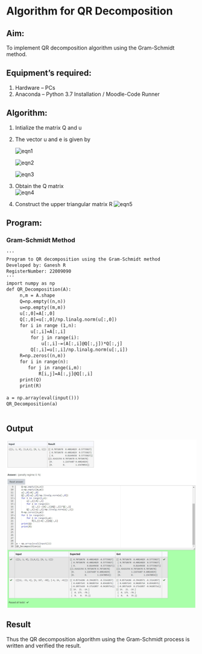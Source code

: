 # Algorithm for QR Decomposition
## Aim:
To implement QR decomposition algorithm using the Gram-Schmidt method.
## Equipment’s required:
1.	Hardware – PCs
2.	Anaconda – Python 3.7 Installation / Moodle-Code Runner
## Algorithm:
1.	Intialize the matrix Q and u
2.	The vector u and e is given by

    ![eqn1](./ex4.jpg)

    ![eqn2](./ex6.jpg)

    ![eqn3](./ex3.jpg)

3.	Obtain the Q matrix   
    ![eqn4](./ex1.jpg)
4.	Construct the upper triangular matrix R
    ![eqn5](./ex2.jpg)



## Program:
### Gram-Schmidt Method
```
''' 
Program to QR decomposition using the Gram-Schmidt method
Developed by: Ganesh R
RegisterNumber: 22009090
'''
import numpy as np
def QR_Decomposition(A):
     n,m = A.shape
     Q=np.empty((n,n))
     u=np.empty((m,m))
     u[:,0]=A[:,0]
     Q[:,0]=u[:,0]/np.linalg.norm(u[:,0])
     for i in range (1,n):
         u[:,i]=A[:,i]
         for j in range(i):
             u[:,i]-=(A[:,i]@Q[:,j])*Q[:,j]
         Q[:,i]=u[:,i]/np.linalg.norm(u[:,i])
     R=np.zeros((n,m))
     for i in range(n):
        for j in range(i,m):
            R[i,j]=A[:,j]@Q[:,i]
     print(Q)
     print(R)
    
a = np.array(eval(input()))
QR_Decomposition(a)


```

## Output
![output](./Web%20capture_23-1-2023_14219_lms.ai.saveetha.ac.in.jpeg)


## Result
Thus the QR decomposition algorithm using the Gram-Schmidt process is written and verified the result.
